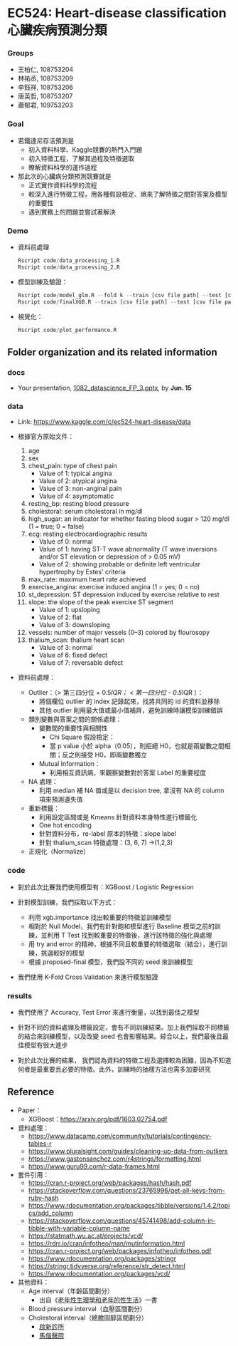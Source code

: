 # EC524: Heart-disease classification 心臟疾病預測分類

### Groups
* 王柏仁, 108753204
* 林祐丞, 108753209
* 李鈺祥, 108753206
* 唐英哲, 108753207
* 蕭郁君, 109753203

### Goal
* 若鐵達尼存活預測是
    * 初入資料科學、Kaggle競賽的熱門入門題
    * 初入特徵工程，了解其過程及特徵選取
    * 瞭解資料科學的運作過程
* 那此次的心臟病分類預測競賽就是
    * 正式實作資料科學的流程
    * 較深入進行特徵工程，用各種假設檢定、熵來了解特徵之間對答案及模型的重要性
    * 遇到實務上的問題並嘗試著解決

### Demo 

* 資料前處理

    ```R
    Rscript code/data_processing_1.R
    Rscript code/data_processing_2.R
    ```
* 模型訓練及驗證：

    ```R
    Rscript code/model_glm.R --fold k --train [csv file path] --test [csv file path] --report [performance csv path] --predict [output result csv path]
    Rscript code/finalXGB.R --train [csv file path] --test [csv file path] --predict [output result csv path]
    ```
* 視覺化：

    ```R
    Rscript code/plot_performance.R
    ```

## Folder organization and its related information

### docs
* Your presentation, [1082_datascience_FP_3.pptx](docs/1082_datascience_FP_3.pptx), by **Jun. 15**

### data

* Link: https://www.kaggle.com/c/ec524-heart-disease/data

* 根據官方原始文件：
    1. age
    2. sex
    3. chest_pain: type of chest pain
        - Value of 1: typical angina
        - Value of 2: atypical angina
        - Value of 3: non-anginal pain
        - Value of 4: asymptomatic
    4. resting_bp: resting blood pressure
    5. cholestoral: serum cholestoral in mg/dl
    6. high_sugar: an indicator for whether fasting blood sugar > 120 mg/dl (1 = true; 0 = false)
    7. ecg: resting electrocardiographic results
        - Value of 0: normal
        - Value of 1: having ST-T wave abnormality (T wave inversions and/or ST elevation or depression of > 0.05 mV)
        - Value of 2: showing probable or definite left ventricular hypertrophy by Estes' criteria
    8. max_rate: maximum heart rate achieved
    9. exercise_angina: exercise induced angina (1 = yes; 0 = no)
    10. st_depression: ST depression induced by exercise relative to rest
    11. slope: the slope of the peak exercise ST segment
        - Value of 1: upsloping
        - Value of 2: flat
        - Value of 3: downsloping
    12. vessels: number of major vessels (0–3) colored by flourosopy
    13. thalium_scan: thalium heart scan
        - Value of 3: normal
        - Value of 6: fixed defect
        - Value of 7: reversable defect

* 資料前處理：
    - Outlier：（> 第三四分位 + 0.5*IQR； < 第一四分位 - 0.5*IQR ）：
        - 將個欄位 outlier 的 index 記錄起來，找將共同的 id 的資料並移除
        - 其他 outlier 則用最大值或最小值補齊，避免訓練時讓模型訓練錯誤
    - 類別變數與答案之間的關係處理：
        - 變數間的重要性與相關性
            - Chi Square 假設檢定：
            - 當 p value 小於 alpha（0.05），則拒絕 H0，也就是兩變數之間相關；反之則接受 H0，即兩變數獨立
        - Mutual Information：
            - 利用相互資訊熵，來觀察變數對於答案 Label 的重要程度
    - NA 處理：
        - 利用 median 補 NA 值或是以 decision tree,  拿沒有 NA 的 column 項來預測遺失值
    - 重新標籤：
        - 利用設定區間或是 Kmeans 針對資料本身特性進行標籤化
        - One hot encoding
        - 針對資料分布，re-label 原本的特徵：slope label
        - 針對 thalium_scan 特徵處理：(3, 6, 7) ->(1,2,3)
    - 正規化（Normalize）

### code

* 對於此次比賽我們使用模型有：XGBoost / Logistic Regression

* 針對模型訓練，我們採取以下方式：
    - 利用 xgb.importance 找出較重要的特徵並訓練模型
    - 相對於 Null Model，我們有針對飽和模型進行 Baseline 模型之前的訓練，並利用 T Test 找到較重要的特徵後，進行該特徵的強化與處理
    - 用 try and error 的精神，根據不同且較重要的特徵選取（結合），進行訓練，挑選較好的模型
    - 根據 proposed-final 模型，我們設不同的 seed 來訓練模型

* 我們使用 K-Fold Cross Validation 來進行模型驗證

### results

* 我們使用了 Accuracy, Test Error 來進行衡量，以找到最佳之模型

* 針對不同的資料處理及標籤設定，會有不同訓練結果。加上我們採取不同標籤的結合來訓練模型，以及改變 seed 也會影響結果。綜合以上，我們最後且最佳模型有很大進步

* 對於此次比賽的結果， 我們認為資料的特徵工程及選擇較為困難，因為不知道何者是最重要且必要的特徵。此外，訓練時的抽樣方法也需多加要研究

## Reference
* Paper：
    - XGBoost：https://arxiv.org/pdf/1603.02754.pdf
* 資料處理：
    - https://www.datacamp.com/community/tutorials/contingency-tables-r
    - https://www.pluralsight.com/guides/cleaning-up-data-from-outliers
    - https://www.gastonsanchez.com/r4strings/formatting.html
    - https://www.guru99.com/r-data-frames.html
* 套件引用：
    - https://cran.r-project.org/web/packages/hash/hash.pdf
    - https://stackoverflow.com/questions/23765996/get-all-keys-from-ruby-hash
    - https://www.rdocumentation.org/packages/tibble/versions/1.4.2/topics/add_column
    - https://stackoverflow.com/questions/45741498/add-column-in-tibble-with-variable-column-name
    - https://statmath.wu.ac.at/projects/vcd/
    - https://rdrr.io/cran/infotheo/man/mutinformation.html
    - https://cran.r-project.org/web/packages/infotheo/infotheo.pdf
    - https://www.rdocumentation.org/packages/stringr
    - https://stringr.tidyverse.org/reference/str_detect.html
    - https://www.rdocumentation.org/packages/vcd/
* 其他資料：
    - Age interval（年齡區間劃分）
        - 出自《[老年性生理學和老年的性生活](http://www.wunan.com.tw/www2/download/preview/1JBK.PDF)》一書
    - Blood pressure interval（血壓區間劃分）
    - Cholestoral interval（總膽固醇區間劃分）
        - [啟新診所](https://www.ch.com.tw/index.aspx?sv=ch_fitness&chapter=ACC000007)
        - [馬偕醫院](http://www.mmh.org.tw/taitam/endoc/dia-edu-b04.htm)




